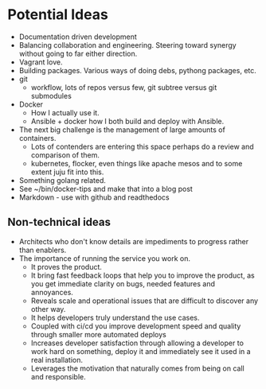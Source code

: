 # Potential Ideas
- Documentation driven development
- Balancing collaboration and engineering. Steering toward synergy without going to far either direction.
- Vagrant love.
- Building packages. Various ways of doing debs, pythong packages, etc.
- git
  - workflow, lots of repos versus few, git subtree versus git submodules
- Docker
  - How I actually use it.
  - Ansible + docker how I both build and deploy with Ansible.
- The next big challenge is the management of large amounts of containers.
  - Lots of contenders are entering this space perhaps do a review and comparison of them.
  - kubernetes, flocker, even things like apache mesos and to some extent juju fit into this.
- Something golang related.
- See ~/bin/docker-tips and make that into a blog post
- Markdown - use with github and readthedocs

## Non-technical ideas
- Architects who don't know details are impediments to progress rather than enablers.
- The importance of running the service you work on.
  - It proves the product.
  - It bring fast feedback loops that help you to improve the product, as you get immediate clarity on bugs, needed features and annoyances.
  - Reveals scale and operational issues that are difficult to discover any other way.
  - It helps developers truly understand the use cases.
  - Coupled with ci/cd you improve development speed and quality through smaller more automated deploys
  - Increases developer satisfaction through allowing a developer to work hard on something, deploy it and immediately see it used in
    a real installation.
  - Leverages the motivation that naturally comes from being on call and responsible.
